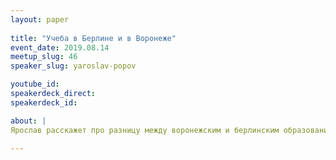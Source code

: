 ```yaml
---
layout: paper
 
title: "Учеба в Берлине и в Воронеже"
event_date: 2019.08.14
meetup_slug: 46
speaker_slug: yaroslav-popov

youtube_id:
speakerdeck_direct:
speakerdeck_id:

about: |
Ярослав расскажет про разницу между воронежским и берлинским образованием на примере Master of Web Science Cologne University of Applied Science vs ВГУ Математический Факультет

---
```


